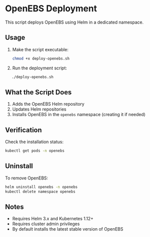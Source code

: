 # OpenEBS Deployment

This script deploys OpenEBS using Helm in a dedicated namespace.

## Usage

1. Make the script executable:
   ```bash
   chmod +x deploy-openebs.sh
   ```

2. Run the deployment script:
```bash
   ./deploy-openebs.sh
```

## What the Script Does

1. Adds the OpenEBS Helm repository
2. Updates Helm repositories
3. Installs OpenEBS in the `openebs` namespace (creating it if needed)

## Verification

Check the installation status:
```bash
kubectl get pods -n openebs
```

## Uninstall

To remove OpenEBS:
```bash
helm uninstall openebs -n openebs
kubectl delete namespace openebs
```

## Notes

- Requires Helm 3.x and Kubernetes 1.12+
- Requires cluster admin privileges
- By default installs the latest stable version of OpenEBS
